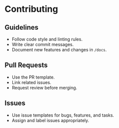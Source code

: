 # Contributing

## Guidelines
- Follow code style and linting rules.
- Write clear commit messages.
- Document new features and changes in `/docs`.

## Pull Requests
- Use the PR template.
- Link related issues.
- Request review before merging.

## Issues
- Use issue templates for bugs, features, and tasks.
- Assign and label issues appropriately. 
